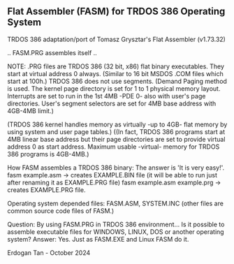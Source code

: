 ## Flat Assembler (FASM) for TRDOS 386 Operating System

TRDOS 386 adaptation/port of Tomasz Grysztar's Flat Assembler (v1.73.32)

.. FASM.PRG assembles itself ..

NOTE:
.PRG files are TRDOS 386 (32 bit, x86) flat binary executables. They start at virtual address 0 always.
(Similar to 16 bit MSDOS .COM files which start at 100h.) 
TRDOS 386 does not use segments. (Demand Paging method is used. The kernel page directory is set for 1 to 1
physical memory layout. Interrupts are set to run in the 1st 4MB -PDE 0- also with user's page directories.
User's segment selectors are set for 4MB base address with 4GB-4MB limit.)

(TRDOS 386 kernel handles memory as virtually -up to 4GB- flat memory by using system and user page tables.)
((In fact, TRDOS 386 programs start at 4MB linear base address but their page directories are set
  to provide virtual address 0 as start address. Maximum usable -virtual- memory for TRDOS 386 programs is 4GB-4MB.) 

How FASM assembles a TRDOS 386 binary: The answer is 'It is very easy!'.
fasm example.asm  -> creates EXAMPLE.BIN file (it will be able to run just after renaming it as EXAMPLE.PRG file) 
fasm example.asm example.prg -> creates EXAMPLE.PRG file.

Operating system depended files: FASM.ASM, SYSTEM.INC (other files are common source code files of FASM.)

Question: By using FASM.PRG in TRDOS 386 environment...
          Is it possible to assemble executable files for WINDOWS, LINUX, DOS or another operating system?
Answer: Yes. Just as FASM.EXE and Linux FASM do it.

Erdogan Tan - October 2024
